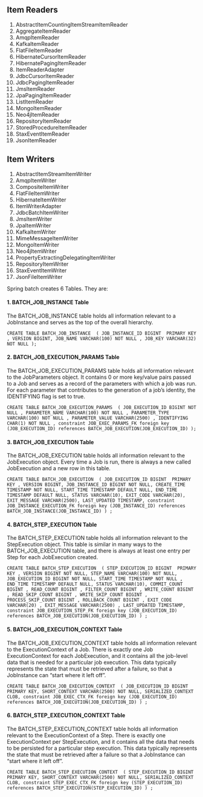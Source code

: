 ## Item Readers
1. AbstractItemCountingItemStreamItemReader
2. AggregateItemReader
3. AmqpItemReader
4. KafkaItemReader
5. FlatFileItemReader
6. HibernateCursorItemReader
7. HibernatePagingItemReader
8. ItemReaderAdapter
9. JdbcCursorItemReader
10. JdbcPagingItemReader
11. JmsItemReader
12. JpaPagingItemReader
13. ListItemReader
14. MongoItemReader
15. Neo4jItemReader
16. RepositoryItemReader
17. StoredProcedureItemReader
18. StaxEventItemReader
19. JsonItemReader

## Item Writers
1. AbstractItemStreamItemWriter
2. AmqpItemWriter
3. CompositeItemWriter
4. FlatFileItemWriter
5. HibernateItemWriter
6. ItemWriterAdapter
7. JdbcBatchItemWriter
8. JmsItemWriter
9. JpaItemWriter
10. KafkaItemWriter
11. MimeMessageItemWriter
12. MongoItemWriter
13. Neo4jItemWriter
14. PropertyExtractingDelegatingItemWriter
15. RepositoryItemWriter
16. StaxEventItemWriter
17. JsonFileItemWriter

Spring batch creates 6 Tables. They are:
#### 1. BATCH_JOB_INSTANCE Table
The BATCH_JOB_INSTANCE table holds all information relevant to a JobInstance and serves as the top of the overall hierarchy.

`CREATE TABLE BATCH_JOB_INSTANCE  (
JOB_INSTANCE_ID BIGINT  PRIMARY KEY ,
VERSION BIGINT,
JOB_NAME VARCHAR(100) NOT NULL ,
JOB_KEY VARCHAR(32) NOT NULL
);`

#### 2. BATCH_JOB_EXECUTION_PARAMS Table
The BATCH_JOB_EXECUTION_PARAMS table holds all information relevant to the JobParameters object. It contains 0 or more key/value pairs passed to a Job and serves as a record of the parameters with which a job was run. For each parameter that contributes to the generation of a job’s identity, the IDENTIFYING flag is set to true.

`CREATE TABLE BATCH_JOB_EXECUTION_PARAMS  (
JOB_EXECUTION_ID BIGINT NOT NULL ,
PARAMETER_NAME VARCHAR(100) NOT NULL ,
PARAMETER_TYPE VARCHAR(100) NOT NULL ,
PARAMETER_VALUE VARCHAR(2500) ,
IDENTIFYING CHAR(1) NOT NULL ,
constraint JOB_EXEC_PARAMS_FK foreign key (JOB_EXECUTION_ID)
references BATCH_JOB_EXECUTION(JOB_EXECUTION_ID)
);`

#### 3. BATCH_JOB_EXECUTION Table
The BATCH_JOB_EXECUTION table holds all information relevant to the JobExecution object. Every time a Job is run, there is always a new called JobExecution and a new row in this table.

`CREATE TABLE BATCH_JOB_EXECUTION  (
JOB_EXECUTION_ID BIGINT  PRIMARY KEY ,
VERSION BIGINT,
JOB_INSTANCE_ID BIGINT NOT NULL,
CREATE_TIME TIMESTAMP NOT NULL,
START_TIME TIMESTAMP DEFAULT NULL,
END_TIME TIMESTAMP DEFAULT NULL,
STATUS VARCHAR(10),
EXIT_CODE VARCHAR(20),
EXIT_MESSAGE VARCHAR(2500),
LAST_UPDATED TIMESTAMP,
constraint JOB_INSTANCE_EXECUTION_FK foreign key (JOB_INSTANCE_ID)
references BATCH_JOB_INSTANCE(JOB_INSTANCE_ID)
) ;`

#### 4. BATCH_STEP_EXECUTION Table
The BATCH_STEP_EXECUTION table holds all information relevant to the StepExecution object. This table is similar in many ways to the BATCH_JOB_EXECUTION table, and there is always at least one entry per Step for each JobExecution created.

`CREATE TABLE BATCH_STEP_EXECUTION  (
STEP_EXECUTION_ID BIGINT  PRIMARY KEY ,
VERSION BIGINT NOT NULL,
STEP_NAME VARCHAR(100) NOT NULL,
JOB_EXECUTION_ID BIGINT NOT NULL,
START_TIME TIMESTAMP NOT NULL ,
END_TIME TIMESTAMP DEFAULT NULL,
STATUS VARCHAR(10),
COMMIT_COUNT BIGINT ,
READ_COUNT BIGINT ,
FILTER_COUNT BIGINT ,
WRITE_COUNT BIGINT ,
READ_SKIP_COUNT BIGINT ,
WRITE_SKIP_COUNT BIGINT ,
PROCESS_SKIP_COUNT BIGINT ,
ROLLBACK_COUNT BIGINT ,
EXIT_CODE VARCHAR(20) ,
EXIT_MESSAGE VARCHAR(2500) ,
LAST_UPDATED TIMESTAMP,
constraint JOB_EXECUTION_STEP_FK foreign key (JOB_EXECUTION_ID)
references BATCH_JOB_EXECUTION(JOB_EXECUTION_ID)
) ;`

#### 5. BATCH_JOB_EXECUTION_CONTEXT Table
The BATCH_JOB_EXECUTION_CONTEXT table holds all information relevant to the ExecutionContext of a Job. There is exactly one Job ExecutionContext for each JobExecution, and it contains all the job-level data that is needed for a particular job execution. This data typically represents the state that must be retrieved after a failure, so that a JobInstance can “start where it left off”.

`CREATE TABLE BATCH_JOB_EXECUTION_CONTEXT  (
JOB_EXECUTION_ID BIGINT PRIMARY KEY,
SHORT_CONTEXT VARCHAR(2500) NOT NULL,
SERIALIZED_CONTEXT CLOB,
constraint JOB_EXEC_CTX_FK foreign key (JOB_EXECUTION_ID)
references BATCH_JOB_EXECUTION(JOB_EXECUTION_ID)
) ;`

#### 6. BATCH_STEP_EXECUTION_CONTEXT Table
The BATCH_STEP_EXECUTION_CONTEXT table holds all information relevant to the ExecutionContext of a Step. There is exactly one ExecutionContext per StepExecution, and it contains all the data that needs to be persisted for a particular step execution. This data typically represents the state that must be retrieved after a failure so that a JobInstance can “start where it left off”.

`CREATE TABLE BATCH_STEP_EXECUTION_CONTEXT  (
STEP_EXECUTION_ID BIGINT PRIMARY KEY,
SHORT_CONTEXT VARCHAR(2500) NOT NULL,
SERIALIZED_CONTEXT CLOB,
constraint STEP_EXEC_CTX_FK foreign key (STEP_EXECUTION_ID)
references BATCH_STEP_EXECUTION(STEP_EXECUTION_ID)
) ;`